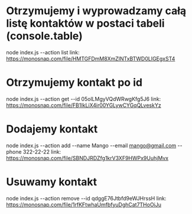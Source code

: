 # Otrzymujemy i wyprowadzamy całą listę kontaktów w postaci tabeli (console.table)
node index.js --action list
link: https://monosnap.com/file/HMTGFDmM8XmZINTxBTWD0LIGEgxST4

# Otrzymujemy kontakt po id
node index.js --action get --id 05olLMgyVQdWRwgKfg5J6
link: https://monosnap.com/file/FB1IkLiX4ir00YGLywCYGqQLveskYz

# Dodajemy kontakt
node index.js --action add --name Mango --email mango@gmail.com --phone 322-22-22
link: https://monosnap.com/file/SBNDJRDZfg1krV3XF9HWPx9UuhjMvx

# Usuwamy kontakt
node index.js --action remove --id qdggE76Jtbfd9eWJHrssH
link: https://monosnap.com/file/1rfKFtwhaUmfbfyuDghCat7THoOiJu


